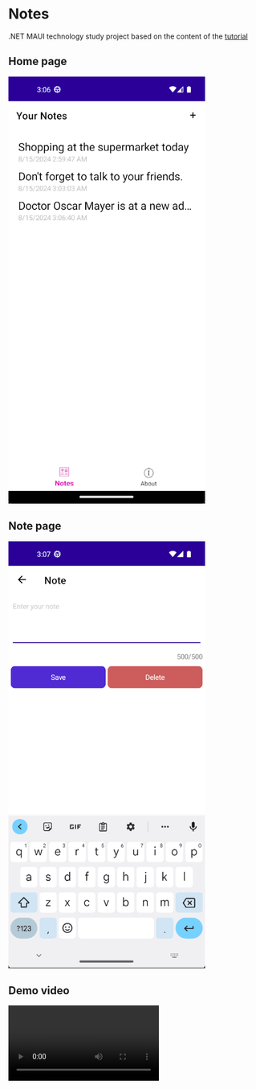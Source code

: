 # Notes

.NET MAUI technology study project based on the content of the [tutorial](https://learn.microsoft.com/en-us/dotnet/maui/tutorials/notes-app/?view=net-maui-8.0)

## Home page

![Login](/Docs/Images/home-page.png)

## Note page

![Login](/Docs/Images/note-page.png)


## Demo video

![demo](/Videos/demo-app-maui-notes.mp4)
